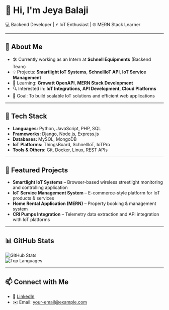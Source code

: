 # 👋 Hi, I'm Jeya Balaji  

💻 Backend Developer | ⚡ IoT Enthusiast | 🌐 MERN Stack Learner  

---

## 🔹 About Me  
- 🛠️ Currently working as an Intern at **Schnell Equipments** (Backend Team)  
- 💡 Projects: **Smartlight IoT Systems**, **SchnellIoT API**, **IoT Service Management**  
- 🌱 Learning: **Growatt OpenAPI**, **MERN Stack Development**  
- 🔍 Interested in: **IoT Integrations, API Development, Cloud Platforms**  
- 🎯 Goal: To build scalable IoT solutions and efficient web applications  

---

## 🚀 Tech Stack  
- **Languages:** Python, JavaScript, PHP, SQL  
- **Frameworks:** Django, Node.js, Express.js  
- **Databases:** MySQL, MongoDB  
- **IoT Platforms:** ThingsBoard, SchnellIoT, IoTPro  
- **Tools & Others:** Git, Docker, Linux, REST APIs  

---

## 📂 Featured Projects  
- **Smartlight IoT Systems** – Browser-based wireless streetlight monitoring and controlling application  
- **IoT Service Management System** – E-commerce-style platform for IoT products & services  
- **Home Rental Application (MERN)** – Property booking & management system  
- **CRI Pumps Integration** – Telemetry data extraction and API integration with IoT platforms  

---

## 📊 GitHub Stats  
![GitHub Stats](https://github-readme-stats.vercel.app/api?username=jeyabalaji&show_icons=true&theme=tokyonight)  
![Top Languages](https://github-readme-stats.vercel.app/api/top-langs/?username=jeyabalaji&layout=compact&theme=tokyonight)  

---

## 📫 Connect with Me  
- 💼 [LinkedIn](https://www.linkedin.com/)  
- ✉️ Email: your-email@example.com  

